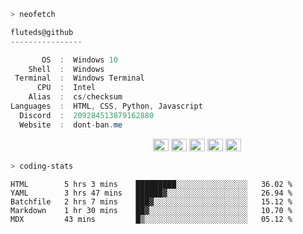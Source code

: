 ```zsh
> neofetch
```

<!--align="left" src="https://github.com/fluteds.png" alt="logo.png" width="200"/>-->

```csharp
fluteds@github
----------------

       OS  :  Windows 10
    Shell  :  Windows
 Terminal  :  Windows Terminal
      CPU  :  Intel
    Alias  :  cs/checksum
Languages  :  HTML, CSS, Python, Javascript
  Discord  :  209284513879162880
  Website  :  dont-ban.me
```

<p align="left">
  &nbsp; &nbsp; &nbsp; &nbsp; &nbsp;&nbsp; &nbsp; &nbsp; &nbsp; &nbsp;&nbsp; &nbsp; &nbsp; &nbsp; &nbsp; &nbsp; &nbsp; &nbsp; &nbsp; &nbsp; &nbsp;&nbsp; &nbsp; &nbsp; &nbsp; &nbsp;&nbsp; &nbsp; &nbsp; &nbsp; &nbsp;
  <img alt="#474342" src="https://via.placeholder.com/15/ADBAC7/000000?text=+" width="25" height="20" />
  <img alt="#fbedf6" src="https://via.placeholder.com/15/6CB6FF/000000?text=+" width="25" height="20" />
  <img alt="#c9594d" src="https://via.placeholder.com/15/F47067/000000?text=+" width="25" height="20" />
  <img alt="#f8b9b2" src="https://via.placeholder.com/15/DCBDFB/000000?text=+" width="25" height="20" />
  <img alt="#f8b9b2" src="https://via.placeholder.com/15/57ab5a/000000?text=+" width="25" height="20" />
</p>

```zsh
> coding-stats
```

<!--START_SECTION:waka-->
```text
HTML        5 hrs 3 mins    █████████░░░░░░░░░░░░░░░░   36.02 % 
YAML        3 hrs 47 mins   ██████▓░░░░░░░░░░░░░░░░░░   26.94 % 
Batchfile   2 hrs 7 mins    ███▓░░░░░░░░░░░░░░░░░░░░░   15.12 % 
Markdown    1 hr 30 mins    ██▓░░░░░░░░░░░░░░░░░░░░░░   10.70 % 
MDX         43 mins         █▒░░░░░░░░░░░░░░░░░░░░░░░   05.12 % 
```
<!--END_SECTION:waka-->
